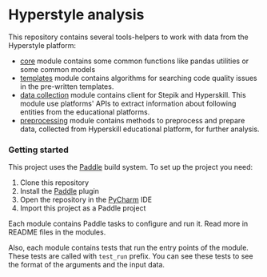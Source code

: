 # Hyperstyle analysis

This repository contains several tools-helpers to work with data from the Hyperstyle platform:

- [core](./core) module contains some common functions like pandas utilities or some common models
- [templates](./templates/README.md) module contains algorithms for searching code quality issues in the pre-written templates.
- [data collection](./data_collection/README.md) module contains client for Stepik and Hyperskill. This module use platforms' APIs to extract information about following entities from the educational platforms.
- [preprocessing](./preprocessing/README.md) module contains methods to preprocess and prepare data, collected from Hyperskill educational platform, for further analysis.

### Getting started

This project uses the [Paddle](https://github.com/JetBrains-Research/paddle#tasks-section) build system. To set up the project you need:
1. Clone this repository
2. Install the [Paddle](https://plugins.jetbrains.com/plugin/17452-paddle) plugin
3. Open the repository in the [PyCharm](https://www.jetbrains.com/pycharm/) IDE
4. Import this project as a Paddle project

Each module contains Paddle tasks to configure and run it. Read more in README files in the modules.

Also, each module contains tests that run the entry points of the module. These tests are called with `test_run` prefix. You can see these tests to see the format of the arguments and the input data.